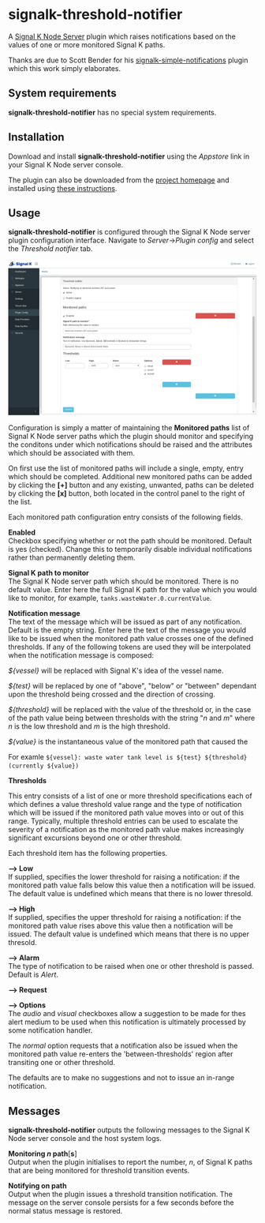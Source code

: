# signalk-threshold-notifier

A [Signal K Node Server](https://github.com/SignalK/signalk-server-node) plugin
which raises notifications based on the values of one or more monitored Signal
K paths.

Thanks are due to Scott Bender for his
[signalk-simple-notifications](https://github.com/sbender9/signalk-simple-notifications)
plugin which this work simply elaborates.
## System requirements

__signalk-threshold-notifier__ has no special system requirements.
## Installation

Download and install __signalk-threshold-notifier__ using the _Appstore_ link
in your Signal K Node server console.

The plugin can also be downloaded from the
[project homepage](https://github.com/preeve9534/signalk-threshold-notifier)
and installed using
[these instructions](https://github.com/SignalK/signalk-server-node/blob/master/SERVERPLUGINS.md).
## Usage

 __signalk-threshold-notifier__ is configured through the Signal K Node server
plugin configuration interface.
Navigate to _Server_->_Plugin config_ and select the _Threshold notifier_ tab.

![Configuration panel](readme/screenshot.png)

Configuration is simply a matter of maintaining the __Monitored paths__ list
of Signal K Node server paths which the plugin should monitor and specifying
the conditons under which notifications should be raised and the attributes
which should be associated with them.

On first use the list of monitored paths will include a single, empty, entry
which should be completed.
Additional new monitored paths can be added by clicking the __[+]__ button and
any existing, unwanted, paths can be deleted by clicking the __[x]__ button,
both located in the control panel to the right of the list. 

Each monitored path configuration entry consists of the following fields.

__Enabled__  
Checkbox specifying whether or not the path should be monitored.
Default is yes (checked).
Change this to temporarily disable individual notifications rather than
permanently deleting them.

__Signal K path to monitor__  
The Signal K Node server path which should be monitored.
There is no default value.
Enter here the full Signal K path for the value which you would like to
monitor, for example, `tanks.wasteWater.0.currentValue`.

__Notification message__  
The text of the message which will be issued as part of any notification.
Default is the empty string.
Enter here the text of the message you would like to be issued when the
monitored path value crosses one of the defined thresholds.
If any of the following tokens are used they will be interpolated when the
notification message is composed:

_${vessel}_ will be replaced with Signal K's idea of the vessel name.

_${test}_ will be replaced by one of "above", "below" or "between"
dependant upon the threshold being crossed and the direction of crossing.

_${threshold}_ will be replaced with the value of the threshold or, in the
case of the path value being between thresholds with the string "_n_ and _m_"
where _n_ is the low threshold and _m_ is the high threshold.

_${value}_ is the instantaneous value of the monitored path that caused the

For examle `${vessel}: waste water tank level is ${test} ${threshold} (currently ${value})`

__Thresholds__

This entry consists of a list of one or more threshold specifications each of
which defines a value threshold value range and the type of notification which
will be issued if the monitored path value moves into or out of this range.
Typically, multiple threshold entries can be used to escalate the severity of
a notification as the monitored path value makes increasingly significant
excursions beyond one or other threshold. 

Each threshold item has the following properties.

__--> Low__  
If supplied, specifies the lower threshold for raising a notification: if
the monitored path value falls below this value then a notification will
be issued.
The default value is undefined which means that there is no lower
thresold.

__--> High__  
If supplied, specifies the upper threshold for raising a notification: if
the monitored path value rises above this value then a notification will
be issued.
The default value is undefined which means that there is no upper
thresold.

__--> Alarm__  
The type of notification to be raised when one or other threshold is
passed.
Default is _Alert_.

__--> Request__  

__--> Options__  
The _audio_ and _visual_ checkboxes allow a suggestion to be made for thes
alert medium to be used when this notification is ultimately processed by
some notification handler.

The _normal_ option requests that a notification also be issued when the
monitored path value re-enters the 'between-thresholds' region after
transiting one or other threshold.

The defaults are to make no suggestions and not to issue an in-range
notification.
## Messages

__signalk-threshold-notifier__ outputs the following messages to the Signal K
Node server console and the host system logs.

__Monitoring _n_ path__[__s__]  
Output when the plugin initialises to report the number, _n_, of Signal K
paths that are being monitored for threshold transition events.

__Notifying on path__   
Output when the plugin issues a threshold transition notification.
The message on the server console persists for a few seconds before
the normal status message is restored.
